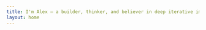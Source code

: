 ```yaml
---
title: I'm Alex — a builder, thinker, and believer in deep iterative improvement. Welcome to my space of reflection, experimentation, and forward motion.
layout: home
---
```


